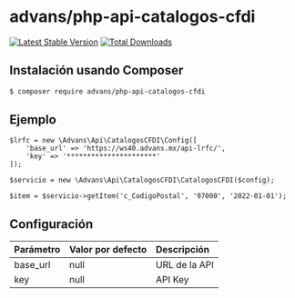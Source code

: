 # advans/php-api-catalogos-cfdi

[![Latest Stable Version](https://img.shields.io/packagist/v/advans/php-api-catalogos-cfdi?style=flat-square)](https://packagist.org/packages/advans/php-api-catalogos-cfdi)
[![Total Downloads](https://img.shields.io/packagist/dt/advans/php-api-catalogos-cfdi?style=flat-square)](https://packagist.org/packages/advans/php-api-catalogos-cfdi)

## Instalación usando Composer

```sh
$ composer require advans/php-api-catalogos-cfdi
```

## Ejemplo

````
$lrfc = new \Advans\Api\CatalogosCFDI\Config([
    'base_url' => 'https://ws40.advans.mx/api-lrfc/',
    'key' => '**********************'
]);

$servicio = new \Advans\Api\CatalogosCFDI\CatalogosCFDI($config);

$item = $servicio->getItem('c_CodigoPostal', '97000', '2022-01-01');

````

## Configuración

| Parámetro | Valor por defecto | Descripción |
| :--- | :--- | :--- |
| base_url | null | URL de la API |
| key | null | API Key |

